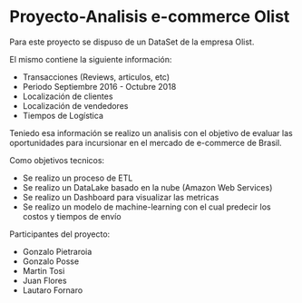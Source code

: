 # Proyecto-Analisis e-commerce Olist

Para este proyecto se dispuso de un DataSet de la empresa Olist.

El mismo contiene la siguiente información:
- Transacciones (Reviews, articulos, etc)
- Periodo Septiembre 2016 - Octubre 2018
- Localización de clientes
- Localización de vendedores
- Tiempos de Logística

Teniedo esa información se realizo un analisis con el objetivo de evaluar las oportunidades para incursionar en el mercado de e-commerce de Brasil.

Como objetivos tecnicos:
- Se realizo un proceso de ETL
- Se realizo un DataLake basado en la nube (Amazon Web Services)
- Se realizo un Dashboard para visualizar las metricas
- Se realizo un modelo de machine-learning con el cual predecir los costos y tiempos de envío

Participantes del proyecto:
- Gonzalo Pietraroia
- Gonzalo Posse
- Martin Tosi
- Juan Flores
- Lautaro Fornaro
